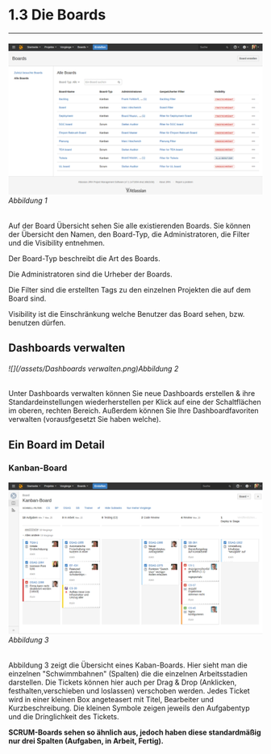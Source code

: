 # 1.3 Die Boards

---

###### ![](/assets/Boards.png)_Abbildung 1_

Auf der Board Übersicht sehen Sie alle existierenden Boards. Sie können der Übersicht den Namen, den Board-Typ, die Administratoren, die Filter und die Visibility entnehmen.

Der Board-Typ beschreibt die Art des Boards.

Die Administratoren sind die Urheber der Boards.

Die Filter sind die erstellten Tags zu den einzelnen Projekten die auf dem Board sind.

Visibility ist die Einschränkung welche Benutzer das Board sehen, bzw. benutzen dürfen.

## Dashboards verwalten

###### ![](/assets/Dashboards verwalten.png)_Abbildung 2_

Unter Dashboards verwalten können Sie neue Dashboards erstellen & ihre Standardeinstellungen wiederherstellen per Klick auf eine der Schaltflächen im oberen, rechten Bereich. Außerdem können Sie Ihre Dashboardfavoriten verwalten \(vorausfgesetzt Sie haben welche\).

## Ein Board im Detail

### Kanban-Board

###### ![](/assets/Kanban-Board.png)_Abbildung 3_

Abbildung 3 zeigt die Übersicht eines Kaban-Boards. Hier sieht man die einzelnen "Schwimmbahnen" \(Spalten\) die die einzelnen Arbeitsstadien darstellen. Die Tickets können hier auch per Drag & Drop \(Anklicken, festhalten,verschieben und loslassen\) verschoben werden. Jedes Ticket wird in einer kleinen Box angeteasert mit Titel, Bearbeiter und Kurzbeschreibung. Die kleinen Symbole zeigen jeweils den Aufgabentyp und die Dringlichkeit des Tickets.



**SCRUM-Boards sehen so ähnlich aus, jedoch haben diese standardmäßig nur drei Spalten \(Aufgaben, in Arbeit, Fertig\).**

